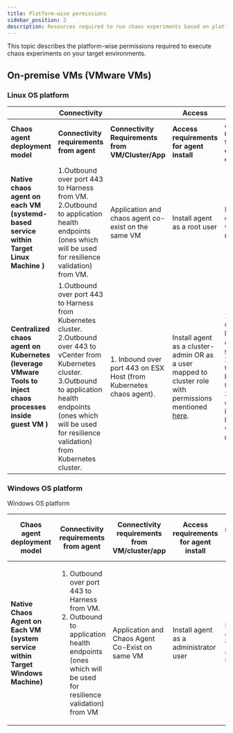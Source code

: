 ```yaml
---
title: Platform-wise permissions
sidebar_position: 2
description: Resources required to run chaos experiments based on platform.
---
```


This topic describes the platform-wise permissions required to execute chaos experiments on your target environments.

## On-premise VMs (VMware VMs)

### Linux OS platform

|                                                                                                               | **Connectivity**                                                                                                                                                                                                                             |                                                                     | **Access**                                                                                                                                                                               |                                                                                                                                                                                                                                                                           |                                                                                                                                                                                                                                                                          |                                                                                                                                                                                                                                                                          |                                                                                                                                                                                                                                                                                                                                                                                                            |
|---------------------------------------------------------------------------------------------------------------|----------------------------------------------------------------------------------------------------------------------------------------------------------------------------------------------------------------------------------------------|---------------------------------------------------------------------|------------------------------------------------------------------------------------------------------------------------------------------------------------------------------------------|---------------------------------------------------------------------------------------------------------------------------------------------------------------------------------------------------------------------------------------------------------------------------|--------------------------------------------------------------------------------------------------------------------------------------------------------------------------------------------------------------------------------------------------------------------------|--------------------------------------------------------------------------------------------------------------------------------------------------------------------------------------------------------------------------------------------------------------------------|------------------------------------------------------------------------------------------------------------------------------------------------------------------------------------------------------------------------------------------------------------------------------------------------------------------------------------------------------------------------------------------------------------|
| **Chaos agent deployment model**                                                                              | **Connectivity requirements from agent**                                                                                                                                                                                                     | **Connectivity Requirements from VM/Cluster/App**                   | **Access requirements for agent install**                                                                                                                                                | **Access requirements for basic chaos experiments**                                                                                                                                                                                                                       | **Access requirements for advanced chaos experiments**                                                                                                                                                                                                                   | **Chaos deployment and architecture details**                                                                                                                                                                                                                            | **Supported chaos faults**                                                                                                                                                                                                                                                                                                                                                                                 |
| **Native chaos agent on each VM  (systemd-based service within Target Linux Machine )**                       | 1.Outbound over port 443 to Harness from VM. 2.Outbound to application health endpoints (ones which will be used for resilience validation) from VM.                                                                                         | Application and chaos agent co-exist on the same VM                 | Install agent as a root user                                                                                                                                                             | Run experiments with non-root user                                                                                                                                                                                                                                        | Run experiments with root user.                                                                                                                                                                                                                                          | The agent is deployed in the target Linux machine as described [here](/docs/chaos-engineering/chaos-faults/cloud-foundry/CF%20chaos%20components%20and%20their%20deployment%20architecture).                                                                             | 1.[Basic faults with non-root agent](/docs/chaos-engineering/get-started/prerequisites/shared/linux-infra-basic-faults-running-as-non-root). 2.[Basic and advanced faults with root agent](/docs/chaos-engineering/get-started/prerequisites/shared/all-linux-infra-faults-running-as-root).                                                                                                               |
| **Centralized chaos agent on Kubernetes  (leverage VMware Tools to inject chaos processes inside guest VM )** | 1.Outbound over port 443 to Harness from Kubernetes cluster. 2.Outbound over 443 to vCenter from Kubernetes cluster. 3.Outbound to application health endpoints (ones which will be used for resilience validation) from Kubernetes cluster. | 1. Inbound over port 443 on ESX Host (from Kubernetes chaos agent). | Install agent as a cluster-admin OR as a user mapped to cluster role with permissions mentioned [here](/docs/chaos-engineering/get-started/prerequisites/shared/kubernetes-chaos-agent). | 1.vCenter user should be mapped to a predefined [chaos](/docs/chaos-engineering/get-started/prerequisites/shared/vcenter-based-chaos-access-requirements) role. 2.VMware tools should be setup on the VM. 3.Remote command injection can be performed with non-root user. | 1.vCenter user should be mapped to a predefined [chaos](/docs/chaos-engineering/get-started/prerequisites/shared/vcenter-based-chaos-access-requirements) role. 2.VMware tools should be setup on the VM. 3.Remote command injection should be performed with root user. | Refer [D.1] and [D.2] in HCE TKGi chaos approach and deployment architecture. For more info, refer to the [vCenter API invocation](/docs/chaos-engineering/get-started/prerequisites/shared/vcenter-api-invocation.md) used for the VM Faults executed by the K8s agent. | 1.[Basic faults via remote command injection with non-root user](/docs/chaos-engineering/get-started/prerequisites/shared/k8s-infra-basic-faults-using-remote-command-injection-with-non-root-user) 2.[Basic and advanced faults via remote command injection with root](/docs/chaos-engineering/get-started/prerequisites/shared/all-k8s-infra-supported-faults-using-remote-command-injection-with-root) |



### Windows OS platform

<table>
      <tr>
	  <thead> Windows OS platform </thead>
        <th> Chaos agent deployment model </th>
        <th> Connectivity requirements from agent </th>
        <th> Connectivity requirements from VM/cluster/app </th>
		<th> Access requirements for agent install </th>
		<th> Access requirements for basic chaos experiments </th>
		<th> Access requirements for advanced chaos experiments	</th>
		<th> Chaos deployment and architecture details </th>
		<th> Supported chaos faults	</th>
      </tr>
      <tr>
	  <thead> </thead>
        <td> <b>Native Chaos Agent on Each VM (system service within Target Windows Machine) </b></td>
        <td> <ol><li>Outbound over port 443 to Harness from VM. </li>
		<li> Outbound to application health endpoints (ones which will be used for resilience validation) from VM </li></ol></td>
        <td> Application and Chaos Agent Co-Exist on same VM</td>
		<td> Install agent as a administrator user </td>
		<td> Run experiments with non-administrator user </td>
		<td> Run experiments with administrator user </td>
		<td> Refer to <a href="/docs/chaos-engineering/features/chaos-infrastructure/windows-chaos-infrastructure" > Windows Chaos Infrastructure Management </a>. </td>
		<td> Basic faults within non-administrator, Basic + Advanced faults with administrator	</td>
		</tr>
    </table>
